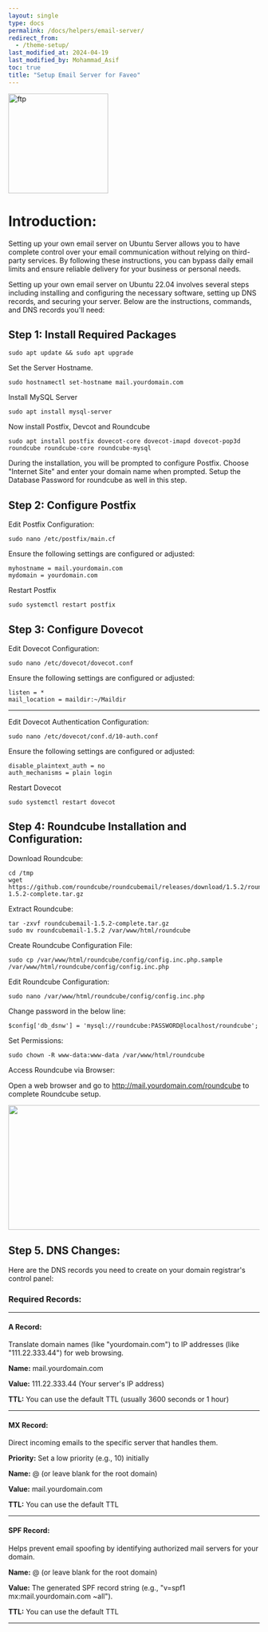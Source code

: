 ```yaml
---
layout: single
type: docs
permalink: /docs/helpers/email-server/
redirect_from:
  - /theme-setup/
last_modified_at: 2024-04-19
last_modified_by: Mohammad_Asif
toc: true
title: "Setup Email Server for Faveo"
---
```

<img alt="ftp" src="https://cdn-icons-png.flaticon.com/512/6554/6554774.png" width="200"  />

# Introduction: 
Setting up your own email server on Ubuntu Server allows you to have complete control over your email communication without relying on third-party services. By following these instructions, you can bypass daily email limits and ensure reliable delivery for your business or personal needs.

Setting up your own email server on Ubuntu 22.04 involves several steps including installing and configuring the necessary software, setting up DNS records, and securing your server. Below are the instructions, commands, and DNS records you'll need:

## Step 1: Install Required Packages

```
sudo apt update && sudo apt upgrade
```

Set the Server Hostname.

```
sudo hostnamectl set-hostname mail.yourdomain.com
```
Install MySQL Server

```
sudo apt install mysql-server
```

Now install Postfix, Devcot and Roundcube

```
sudo apt install postfix dovecot-core dovecot-imapd dovecot-pop3d roundcube roundcube-core roundcube-mysql
```

During the installation, you will be prompted to configure Postfix. Choose "Internet Site" and enter your domain name when prompted. Setup the Database Password for roundcube as well in this step.

## Step 2: Configure Postfix
Edit Postfix Configuration:

```
sudo nano /etc/postfix/main.cf
```

Ensure the following settings are configured or adjusted:

```
myhostname = mail.yourdomain.com
mydomain = yourdomain.com
```

Restart Postfix
```
sudo systemctl restart postfix
```

## Step 3: Configure Dovecot
Edit Dovecot Configuration:
```
sudo nano /etc/dovecot/dovecot.conf
```

Ensure the following settings are configured or adjusted:

```
listen = *
mail_location = maildir:~/Maildir
```

---

Edit Dovecot Authentication Configuration:

```
sudo nano /etc/dovecot/conf.d/10-auth.conf
```

Ensure the following settings are configured or adjusted:

```
disable_plaintext_auth = no
auth_mechanisms = plain login
```

Restart Dovecot

```
sudo systemctl restart dovecot
```

## Step 4: Roundcube Installation and Configuration:

Download Roundcube:

```
cd /tmp
wget https://github.com/roundcube/roundcubemail/releases/download/1.5.2/roundcubemail-1.5.2-complete.tar.gz
```

Extract Roundcube:

```
tar -zxvf roundcubemail-1.5.2-complete.tar.gz
sudo mv roundcubemail-1.5.2 /var/www/html/roundcube
```

Create Roundcube Configuration File:

```
sudo cp /var/www/html/roundcube/config/config.inc.php.sample /var/www/html/roundcube/config/config.inc.php
```

Edit Roundcube Configuration:

```
sudo nano /var/www/html/roundcube/config/config.inc.php
```

Change password in the below line:
```
$config['db_dsnw'] = 'mysql://roundcube:PASSWORD@localhost/roundcube';
```

Set Permissions:

```
sudo chown -R www-data:www-data /var/www/html/roundcube
```

Access Roundcube via Browser:

Open a web browser and go to http://mail.yourdomain.com/roundcube to complete Roundcube setup.

<img src="https://raw.githubusercontent.com/ladybirdweb/faveo-server-images/master/_docs/helpers/images/Roundcube.png" alt="" style=" width:600px ; height:250px ">



## Step 5. DNS Changes:

Here are the DNS records you need to create on your domain registrar's control panel:

### Required Records:

---

#### A Record:
Translate domain names (like "yourdomain.com") to IP addresses (like "111.22.333.44") for web browsing.

**Name:** mail.yourdomain.com

**Value:** 111.22.333.44 (Your server's IP address)

**TTL:** You can use the default TTL (usually 3600 seconds or 1 hour)

---

#### MX Record:
Direct incoming emails to the specific server that handles them.

**Priority:** Set a low priority (e.g., 10) initially 

**Name:** @ (or leave blank for the root domain)

**Value:** mail.yourdomain.com

**TTL:** You can use the default TTL

---

#### SPF Record:

Helps prevent email spoofing by identifying authorized mail servers for your domain.

**Name:** @ (or leave blank for the root domain)

**Value:** The generated SPF record string (e.g., "v=spf1 mx:mail.yourdomain.com ~all").

**TTL:** You can use the default TTL

---

